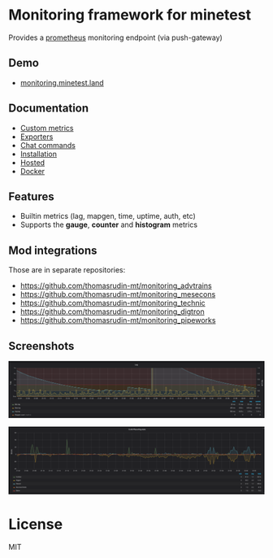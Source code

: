 
# Monitoring framework for minetest
Provides a [prometheus](https://prometheus.io) monitoring endpoint (via push-gateway)

## Demo

* [monitoring.minetest.land](https://monitoring.minetest.land/d/YUpouLmWk/overview?tab=visualization&orgId=1&refresh=5s&var-instance=creative1)

## Documentation

* [Custom metrics](doc/custom.md)
* [Exporters](doc/exporters.md)
* [Chat commands](doc/chatcommands.md)
* [Installation](doc/install.md)
* [Hosted](doc/hosted.md)
* [Docker](doc/docker.md)

## Features

* Builtin metrics (lag, mapgen, time, uptime, auth, etc)
* Supports the **gauge**, **counter** and **histogram** metrics

## Mod integrations
Those are in separate repositories:

* https://github.com/thomasrudin-mt/monitoring_advtrains
* https://github.com/thomasrudin-mt/monitoring_mesecons
* https://github.com/thomasrudin-mt/monitoring_technic
* https://github.com/thomasrudin-mt/monitoring_digtron
* https://github.com/thomasrudin-mt/monitoring_pipeworks

## Screenshots

![](pics/lag.png?raw=true)

![](pics/craft.png?raw=true)

# License

MIT
